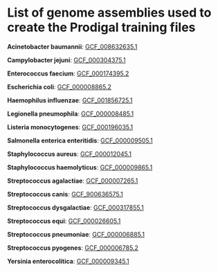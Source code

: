# List of genome assemblies used to create the Prodigal training files

**Acinetobacter baumannii**: [GCF_008632635.1](https://www.ncbi.nlm.nih.gov/assembly/GCF_008632635.1/)

**Campylobacter jejuni**: [GCF_000304375.1](https://www.ncbi.nlm.nih.gov/assembly/GCF_000304375.1)

**Enterococcus faecium**: [GCF_000174395.2](https://www.ncbi.nlm.nih.gov/assembly/GCF_000174395.2)

**Escherichia coli**: [GCF_000008865.2](https://www.ncbi.nlm.nih.gov/assembly/GCF_000008865.2/)

**Haemophilus influenzae**: [GCF_001856725.1](https://www.ncbi.nlm.nih.gov/assembly/GCF_001856725.1)

**Legionella pneumophila**: [GCF_000008485.1](https://www.ncbi.nlm.nih.gov/assembly/GCF_000008485.1)

**Listeria monocytogenes**: [GCF_000196035.1](https://www.ncbi.nlm.nih.gov/assembly/GCF_000196035.1/)

**Salmonella enterica enteritidis**: [GCF_000009505.1](https://www.ncbi.nlm.nih.gov/assembly/GCF_000009505.1)

**Staphylococcus aureus**: [GCF_000012045.1](https://www.ncbi.nlm.nih.gov/assembly/GCF_000012045.1)

**Staphylococcus haemolyticus**: [GCF_000009865.1](https://www.ncbi.nlm.nih.gov/assembly/GCF_000009865.1)

**Streptococcus agalactiae**: [GCF_000007265.1](https://www.ncbi.nlm.nih.gov/assembly/GCF_000007265.1/)

**Streptococcus canis**: [GCF_900636575.1](https://www.ncbi.nlm.nih.gov/assembly/GCF_900636575.1/)

**Streptococcus dysgalactiae**: [GCF_000317855.1](https://www.ncbi.nlm.nih.gov/assembly/GCF_000317855.1/)

**Streptococcus equi**: [GCF_000026605.1](https://www.ncbi.nlm.nih.gov/assembly/GCF_000026605.1/)

**Streptococcus pneumoniae**: [GCF_000006885.1](https://www.ncbi.nlm.nih.gov/assembly/GCF_000006885.1)

**Streptococcus pyogenes**: [GCF_000006785.2](https://www.ncbi.nlm.nih.gov/assembly/GCF_000006785.2/)

**Yersinia enterocolitica**: [GCF_000009345.1](https://www.ncbi.nlm.nih.gov/assembly/GCF_000009345.1)
